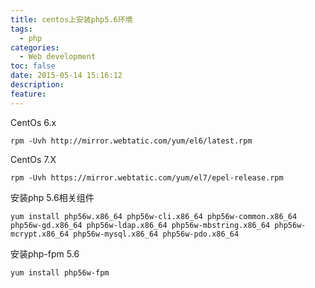 ```yaml
---
title: centos上安装php5.6环境
tags:
  - php
categories:
  - Web development
toc: false
date: 2015-05-14 15:16:12
description:
feature:
---
```

CentOs 6.x
```
rpm -Uvh http://mirror.webtatic.com/yum/el6/latest.rpm
```
CentOs 7.X
```
rpm -Uvh https://mirror.webtatic.com/yum/el7/epel-release.rpm
```

安装php 5.6相关组件
```
yum install php56w.x86_64 php56w-cli.x86_64 php56w-common.x86_64 php56w-gd.x86_64 php56w-ldap.x86_64 php56w-mbstring.x86_64 php56w-mcrypt.x86_64 php56w-mysql.x86_64 php56w-pdo.x86_64
```

安装php-fpm 5.6
```
yum install php56w-fpm
```
